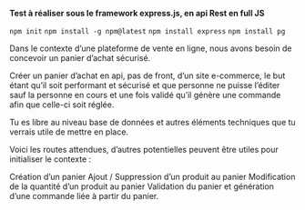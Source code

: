 **Test à réaliser sous le framework express.js, en api Rest en full JS**

```npm init``` 
```npm install -g npm@latest```
```npm install express```
```npm install pg``` 


Dans le contexte d’une plateforme de vente en ligne, nous avons besoin de concevoir un panier d’achat sécurisé.



Créer un panier d’achat en api, pas de front, d’un site e-commerce, le but étant qu’il soit performant et sécurisé et que personne ne puisse l’éditer sauf la personne en cours et une fois validé qu’il génère une commande afin que celle-ci soit réglée.



Tu es libre au niveau base de données et autres éléments techniques que tu verrais utile de mettre en place.



Voici les routes attendues, d’autres potentielles peuvent être utiles pour initialiser le contexte :



Création d’un panier
Ajout / Suppression d’un produit au panier
Modification de la quantité d’un produit au panier
Validation du panier et génération d’une commande liée à partir du panier.




